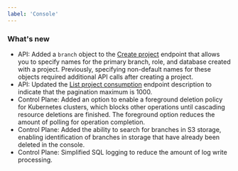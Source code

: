 ```yaml
---
label: 'Console'
---
```


### What's new

- API: Added a `branch` object to the [Create project](https://api-docs.neon.tech/reference/createproject) endpoint that allows you to specify names for the primary branch, role, and database created with a project. Previously, specifying non-default names for these objects required additional API calls after creating a project.
- API: Updated the [List project consumption](https://api-docs.neon.tech/reference/listprojectsconsumption) endpoint description to indicate that the pagination maximum is 1000.
- Control Plane: Added an option to enable a foreground deletion policy for Kubernetes clusters, which blocks other operations until cascading resource deletions are finished. The foreground option reduces the amount of polling for operation completion.
- Control Plane: Added the ability to search for branches in S3 storage, enabling identification of branches in storage that have already been deleted in the console.
- Control Plane: Simplified SQL logging to reduce the amount of log write processing.
